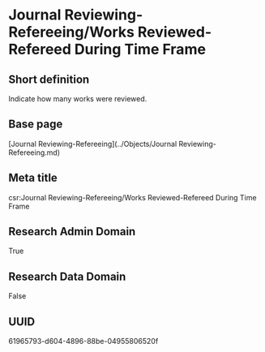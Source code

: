# Journal Reviewing-Refereeing/Works Reviewed-Refereed During Time Frame
## Short definition
Indicate how many works were reviewed.
## Base page
[Journal Reviewing-Refereeing](../Objects/Journal Reviewing-Refereeing.md)
## Meta title
csr:Journal Reviewing-Refereeing/Works Reviewed-Refereed During Time Frame
## Research Admin Domain
True
## Research Data Domain
False
## UUID
61965793-d604-4896-88be-04955806520f
